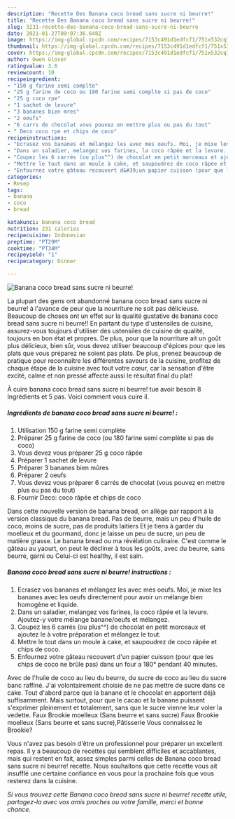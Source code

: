 ```yaml
---
description: "Recette Des Banana coco bread sans sucre ni beurre!"
title: "Recette Des Banana coco bread sans sucre ni beurre!"
slug: 3231-recette-des-banana-coco-bread-sans-sucre-ni-beurre
date: 2021-01-27T09:07:36.648Z
image: https://img-global.cpcdn.com/recipes/7153c491d1edfcf1/751x532cq70/banana-coco-bread-sans-sucre-ni-beurre-photo-principale-de-la-recette.jpg
thumbnail: https://img-global.cpcdn.com/recipes/7153c491d1edfcf1/751x532cq70/banana-coco-bread-sans-sucre-ni-beurre-photo-principale-de-la-recette.jpg
cover: https://img-global.cpcdn.com/recipes/7153c491d1edfcf1/751x532cq70/banana-coco-bread-sans-sucre-ni-beurre-photo-principale-de-la-recette.jpg
author: Owen Glover
ratingvalue: 3.6
reviewcount: 10
recipeingredient:
- "150 g farine semi complte"
- "25 g farine de coco ou 180 farine semi complte si pas de coco"
- "25 g coco rpe"
- "1 sachet de levure"
- "3 bananes bien mres"
- "2 oeufs"
- "6 carrs de chocolat vous pouvez en mettre plus ou pas du tout"
- " Deco coco rpe et chips de coco"
recipeinstructions:
- "Ecrasez vos bananes et mélangez les avec mes oeufs. Moi, je mixe les bananes avec les oeufs directement pour avoir un mélange bien homogène et liquide."
- "Dans un saladier, melangez vos farines, la coco râpée et la levure. Ajoutez-y votre mélange banane/oeufs et mélangez."
- "Coupez les 6 carrés (ou plus^^) de chocolat en petit morceaux et ajoutez le à votre préparation et mélangez le tout."
- "Mettre le tout dans un moule à cake, et saupoudrez de coco râpée et chips de coco."
- "Enfournez votre gâteau recouvert d&#39;un papier cuisson (pour que les chips de coco ne brûle pas) dans un four a 180° pendant 40 minutes."
categories:
- Resep
tags:
- banana
- coco
- bread

katakunci: banana coco bread 
nutrition: 231 calories
recipecuisine: Indonesian
preptime: "PT29M"
cooktime: "PT34M"
recipeyield: "1"
recipecategory: Dinner

---
```



![Banana coco bread sans sucre ni beurre!](https://img-global.cpcdn.com/recipes/7153c491d1edfcf1/751x532cq70/banana-coco-bread-sans-sucre-ni-beurre-photo-principale-de-la-recette.jpg)

La plupart des gens ont abandonné banana coco bread sans sucre ni beurre! à l'avance de peur que la nourriture ne soit pas délicieuse. Beaucoup de choses ont un effet sur la qualité gustative de banana coco bread sans sucre ni beurre!! En partant du type d'ustensiles de cuisine, assurez-vous toujours d'utiliser des ustensiles de cuisine de qualité, toujours en bon état et propres. De plus, pour que la nourriture ait un goût plus délicieux, bien sûr, vous devez utiliser beaucoup d'épices pour que les plats que vous préparez ne soient pas plats. De plus, prenez beaucoup de pratique pour reconnaître les différentes saveurs de la cuisine, profitez de chaque étape de la cuisine avec tout votre cœur, car la sensation d'être excité, calme et non pressé affecte aussi le résultat final du plat!

<!--inarticleads1-->

À cuire banana coco bread sans sucre ni beurre! tue avoir besoin 8 Ingrédients et 5 pas. Voici comment vous cuire il.

##### Ingrédients de banana coco bread sans sucre ni beurre! :

1. Utilisation 150 g farine semi complète
1. Préparer 25 g farine de coco (ou 180 farine semi complète si pas de coco)
1. Vous devez vous préparer 25 g coco râpée
1. Préparer 1 sachet de levure
1. Préparer 3 bananes bien mûres
1. Préparer 2 oeufs
1. Vous devez vous préparer 6 carrés de chocolat (vous pouvez en mettre plus ou pas du tout)
1. Fournir  Deco: coco râpée et chips de coco


Dans cette nouvelle version de banana bread, on allège par rapport à la version classique du banana bread. Pas de beurre, mais un peu d&#39;huile de coco, moins de sucre, pas de produits laitiers Et je tiens à garder du moelleux et du gourmand, donc je laisse un peu de sucre, un peu de matière grasse. Le banana bread ou ma révélation culinaire. C&#39;est comme le gâteau au yaourt, on peut le décliner à tous les goûts, avec du beurre, sans beurre, garni ou Celui-ci est healthy, il est sain. 

<!--inarticleads2-->

##### Banana coco bread sans sucre ni beurre! instructions :

1. Ecrasez vos bananes et mélangez les avec mes oeufs. Moi, je mixe les bananes avec les oeufs directement pour avoir un mélange bien homogène et liquide.
1. Dans un saladier, melangez vos farines, la coco râpée et la levure. Ajoutez-y votre mélange banane/oeufs et mélangez.
1. Coupez les 6 carrés (ou plus^^) de chocolat en petit morceaux et ajoutez le à votre préparation et mélangez le tout.
1. Mettre le tout dans un moule à cake, et saupoudrez de coco râpée et chips de coco.
1. Enfournez votre gâteau recouvert d&#39;un papier cuisson (pour que les chips de coco ne brûle pas) dans un four a 180° pendant 40 minutes.


Avec de l&#39;huile de coco au lieu du beurre, du sucre de coco au lieu du sucre banc raffiné. J&#39;ai volontairement choisie de ne pas mettre de sucre dans ce cake. Tout d&#39;abord parce que la banane et le chocolat en apportent déjà suffisamment. Mais surtout, pour que le cacao et la banane puissent s&#39;exprimer pleinement et totalement, sans que le sucre vienne leur voler la vedette. Faux Brookie moelleux (Sans beurre et sans sucre) Faux Brookie moelleux (Sans beurre et sans sucre),Pâtisserie Vous connaissez le Brookie? 

<!--inarticleads1-->

<p>
Vous n'avez pas besoin d'être un professionnel pour préparer un excellent repas. Il y a beaucoup de recettes qui semblent difficiles et accablantes, mais qui restent en fait, assez simples parmi celles de Banana coco bread sans sucre ni beurre! recette. Nous souhaitons que cette recette vous ait insufflé une certaine confiance en vous pour la prochaine fois que vous resterez dans la cuisine.
</p>

<p>
<i>Si vous trouvez cette Banana coco bread sans sucre ni beurre! recette utile, partagez-la avec vos amis proches ou votre famille, merci et bonne chance.</i>
</p>
